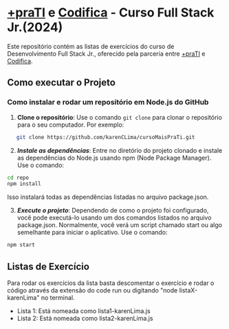 
# [+praTI](https://www.maisprati.com.br/) e [Codifica](https://www.codificaedu.com.br/) - Curso Full Stack Jr.(2024)

Este repositório contém as listas de exercícios do curso de Desenvolvimento Full Stack Jr., oferecido pela parceria entre [+praTI](https://www.maisprati.com.br/) e [Codifica](https://www.codificaedu.com.br/).

## Como executar o Projeto

### Como instalar e rodar um repositório em Node.js do GitHub

1. **Clone o repositório**: Use o comando `git clone` para clonar o repositório para o seu computador. Por exemplo:

```bash
   git clone https://github.com/karenCLima/cursoMaisPraTi.git
``` 

2. ***Instale as dependências***: Entre no diretório do projeto clonado e instale as dependências do Node.js usando npm (Node Package Manager). Use o comando:
```bash
cd repo
npm install
```
Isso instalará todas as dependências listadas no arquivo package.json.

3. ***Execute o projeto***: Dependendo de como o projeto foi configurado, você pode executá-lo usando um dos comandos listados no arquivo package.json. Normalmente, você verá um script chamado start ou algo semelhante para iniciar o aplicativo. Use o comando:
```bash
npm start
```
## Listas de Exercício
Para rodar os exercícios da lista basta descomentar o exercício e rodar o código através da extensão do code run ou digitando "node listaX-karenLima" no terminal.
- Lista 1: Está nomeada como lista1-karenLima.js
- Lista 2: Está nomeada como lista2-karenLima.js
